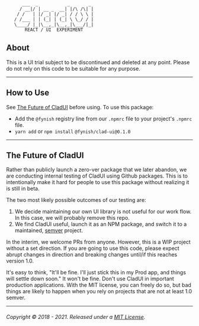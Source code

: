 ```
      ___  _           _       _
     / __|/ | __ _  __| |/\ /\| |
    / /   | |/ _| |/ _| / / \ \ |
   / /___ | | (_| | (_| \ \_/ / |
   \____/ |_|\__,_|\__,_|\___/|_|
       REACT / UI  EXPERIMENT
```

## About

This is a UI trial subject to be discontinued and deleted at any point. Please do not rely on this code to be suitable for any purpose.

---
## How to Use

See [The Future of CladUI](#the-future-of-cladui) before using. To use this package:

- Add the `@fynish` registry line from our `.npmrc` file to your project's `.npmrc` file.
- `yarn add` or `npm install` `@fynish/clad-ui@0.1.0`

---
## The Future of CladUI

Rather than publicly launch a zero-ver package that we later abandon, we are conducting internal testing of CladUI using Github packages. This is to intentionally make it hard for people to use this package without realizing it is still in beta.

The two most likely possible outcomes of our testing are:

1. We decide maintaining our own UI library is not useful for our work flow. In this case, we will probably remove this repo.
2. We find CladUI useful, launch it as an NPM package, and switch it to a maintained, [semver](https://semver.org/) project.

In the interim, we welcome PRs from anyone. However, this is a WIP project without a set direction. If you are going to use this code, please expect abrupt changes in direction and breaking changes until/if this reaches version 1.0. 

It's easy to think, "It'll be fine. I'll just stick this in my Prod app, and things will settle down soon." It won't be fine. Don't use CladUI in important production applications. With the MIT license, you can freely do so, but bad things are likely to happen when you rely on projects that are not at least 1.0 semver.

---
###### Copyright © 2018 - 2021. Released under a [MIT License](https://opensource.org/licenses/MIT).
